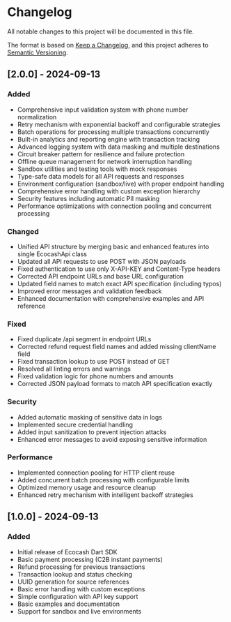 # Changelog

All notable changes to this project will be documented in this file.

The format is based on [Keep a Changelog](https://keepachangelog.com/en/1.0.0/),
and this project adheres to [Semantic Versioning](https://semver.org/spec/v2.0.0.html).

## [2.0.0] - 2024-09-13

### Added
- Comprehensive input validation system with phone number normalization
- Retry mechanism with exponential backoff and configurable strategies
- Batch operations for processing multiple transactions concurrently
- Built-in analytics and reporting engine with transaction tracking
- Advanced logging system with data masking and multiple destinations
- Circuit breaker pattern for resilience and failure protection
- Offline queue management for network interruption handling
- Sandbox utilities and testing tools with mock responses
- Type-safe data models for all API requests and responses
- Environment configuration (sandbox/live) with proper endpoint handling
- Comprehensive error handling with custom exception hierarchy
- Security features including automatic PII masking
- Performance optimizations with connection pooling and concurrent processing

### Changed
- Unified API structure by merging basic and enhanced features into single EcocashApi class
- Updated all API requests to use POST with JSON payloads
- Fixed authentication to use only X-API-KEY and Content-Type headers
- Corrected API endpoint URLs and base URL configuration
- Updated field names to match exact API specification (including typos)
- Improved error messages and validation feedback
- Enhanced documentation with comprehensive examples and API reference

### Fixed
- Fixed duplicate /api segment in endpoint URLs
- Corrected refund request field names and added missing clientName field
- Fixed transaction lookup to use POST instead of GET
- Resolved all linting errors and warnings
- Fixed validation logic for phone numbers and amounts
- Corrected JSON payload formats to match API specification exactly

### Security
- Added automatic masking of sensitive data in logs
- Implemented secure credential handling
- Added input sanitization to prevent injection attacks
- Enhanced error messages to avoid exposing sensitive information

### Performance
- Implemented connection pooling for HTTP client reuse
- Added concurrent batch processing with configurable limits
- Optimized memory usage and resource cleanup
- Enhanced retry mechanism with intelligent backoff strategies

## [1.0.0] - 2024-09-13

### Added
- Initial release of Ecocash Dart SDK
- Basic payment processing (C2B instant payments)
- Refund processing for previous transactions
- Transaction lookup and status checking
- UUID generation for source references
- Basic error handling with custom exceptions
- Simple configuration with API key support
- Basic examples and documentation
- Support for sandbox and live environments
